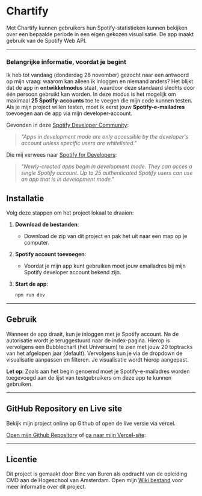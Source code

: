 # **Chartify**

Met Chartify kunnen gebruikers hun Spotify-statistieken kunnen bekijken over een bepaalde periode in een eigen gekozen visualisatie. De app maakt gebruik van de Spotify Web API.

---

### Belangrijke informatie, voordat je begint

Ik heb tot vandaag (donderdag 28 november) gezocht naar een antwoord op mijn vraag: waarom kan alleen ik inloggen en niemand anders? Het blijkt dat de app in **ontwikkelmodus** staat, waardoor deze standaard slechts door één persoon gebruikt kan worden. In deze modus is het mogelijk om maximaal **25 Spotify-accounts** toe te voegen die mijn code kunnen testen. Als je mijn project willen testen, moet ik eerst jouw **Spotify-e-mailadres** toevoegen aan de app via mijn developer-account.

Gevonden in deze [Spotify Developer Community](https://community.spotify.com/t5/Spotify-for-Developers/web-app-only-works-with-my-account/td-p/5605451#solutionsRow):
> *"Apps in development mode are only accessible by the developer's account unless specific users are whitelisted."*

Die mij verwees naar [Spotify for Developers](https://developer.spotify.com/documentation/web-api/concepts/quota-modes):
> *"Newly-created apps begin in development mode. They can acces a single Spotify account.
Up to 25 authenticated Spotify users can use an app that is in development mode."*

## **Installatie**

Volg deze stappen om het project lokaal te draaien:

1. **Download de bestanden**:
   - Download de zip van dit project en pak het uit naar een map op je computer.

3. **Spotify account toevoegen**:
   - Voordat je mijn app kunt gebruiken moet jouw emailadres bij mijn Spotify developer account bekend zijn.

4. **Start de app**:
     ```bash
     npm run dev
     ```

---

## **Gebruik**

Wanneer de app draait, kun je inloggen met je Spotify account. Na de autorisatie wordt je teruggestuurd naar de index-pagina. Hierop is vervolgens een Bubblechart (het Universum) te zien met jouw 20 toptracks van het afgelopen jaar (default). Vervolgens kun je via de dropdown de visualisatie aanpassen en filteren. Je visualisatie wordt hierop aangepast. 

**Let op**: Zoals aan het begin genoemd moet je Spotify-e-mailadres worden toegevoegd aan de lijst van testgebruikers om deze app te kunnen gebruiken.

---

## **GitHub Repository en Live site**
Bekijk mijn project online op Github of open de live versie via vercel.

[Open mijn Github Repository](https://github.com/bincvburen/Tech-Track) of [ga naar mijn Vercel-site](https://vercel.com/bincs-projects/tech-track):

---

## **Licentie**
Dit project is gemaakt door Binc van Buren als opdracht van de opleiding CMD aan de Hogeschool van Amsterdam. Open mijn [Wiki bestand](wiki.md) voor meer informatie over dit project.



